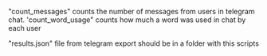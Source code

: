 "count_messages" counts the number of messages from users in telegram chat. 'count_word_usage" counts how much a word was used in chat by each user

"results.json" file from telegram export should be in a folder with this scripts

